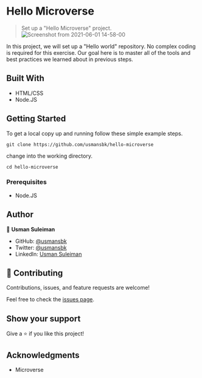 # Hello Microverse

> Set up a "Hello Microverse" project.
> ![Screenshot from 2021-06-01 14-58-00](https://user-images.githubusercontent.com/10219539/120335945-cf899180-c2e9-11eb-9835-d284716371a9.png)

In this project, we will set up a "Hello world" repository. No complex coding is required for this exercise. Our goal here is to master all of the tools and best practices we learned about in previous steps.

## Built With

- HTML/CSS
- Node.JS

## Getting Started

To get a local copy up and running follow these simple example steps.

`git clone https://github.com/usmansbk/hello-microverse`

change into the working directory.

`cd hello-microverse`

### Prerequisites

- Node.JS

## Author

👤 **Usman Suleiman**

- GitHub: [@usmansbk](https://github.com/usmansbk)
- Twitter: [@usmansbk](https://twitter.com/usmansbk)
- LinkedIn: [Usman Suleiman](https://www.linkedin.com/in/usman-suleiman-82b444140/)

## 🤝 Contributing

Contributions, issues, and feature requests are welcome!

Feel free to check the [issues page](../../issues/).

## Show your support

Give a ⭐️ if you like this project!

## Acknowledgments

- Microverse
